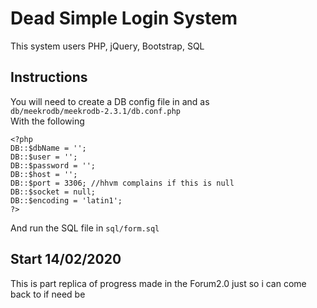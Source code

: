 # Dead Simple Login System

This system users PHP, jQuery, Bootstrap, SQL

## Instructions
You will need to create a DB config file in and as <br>
`db/meekrodb/meekrodb-2.3.1/db.conf.php` <br>
With the following<br>
```phpt
<?php
DB::$dbName = '';
DB::$user = '';
DB::$password = '';
DB::$host = '';
DB::$port = 3306; //hhvm complains if this is null
DB::$socket = null;
DB::$encoding = 'latin1';
?>
```
And run the SQL file in `sql/form.sql`

## Start 14/02/2020
This is part replica of progress made in the Forum2.0 just so i can come back to if need be
